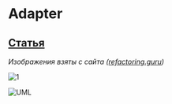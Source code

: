 # Adapter 

## [Статья](https://refactoring.guru/ru/design-patterns/adapter)

_Изображения взяты с сайта ([refactoring.guru](https://refactoring.guru/ru))_


![1](https://refactoring.guru/images/patterns/diagrams/adapter/solution-en-2x.png?id=5846ed9b88cad0220993)

![UML](https://refactoring.guru/images/patterns/diagrams/adapter/example-2x.png?id=0ac62d1bc151e8ce6aba)
